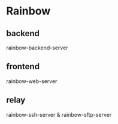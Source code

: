# Rainbow

## backend

rainbow-backend-server

## frontend

rainbow-web-server

## relay

rainbow-ssh-server & rainbow-sftp-server
